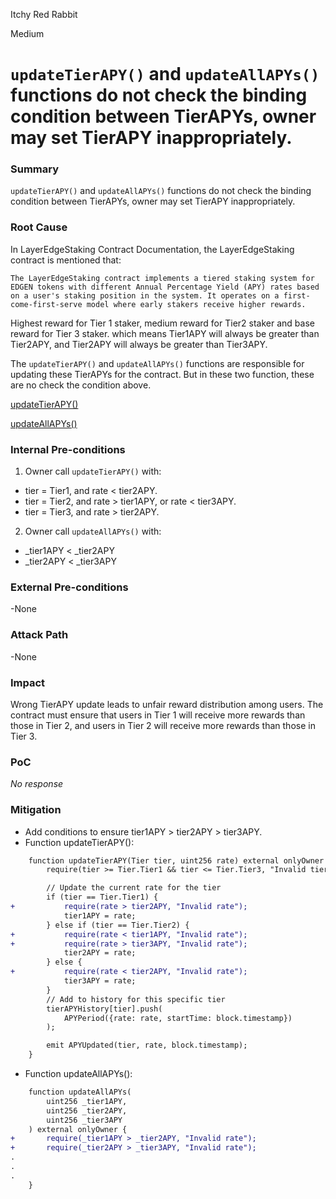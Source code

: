 Itchy Red Rabbit

Medium

# `updateTierAPY()` and `updateAllAPYs()` functions do not check the binding condition between TierAPYs, owner may set TierAPY inappropriately.

### Summary

`updateTierAPY()` and `updateAllAPYs()` functions do not check the binding condition between TierAPYs, owner may set TierAPY inappropriately.


### Root Cause

In LayerEdgeStaking Contract Documentation, the LayerEdgeStaking contract is mentioned that:

`The LayerEdgeStaking contract implements a tiered staking system for EDGEN tokens with different Annual Percentage Yield (APY) rates based on a user's staking position in the system. It operates on a first-come-first-serve model where early stakers receive higher rewards.`

Highest reward for Tier 1 staker, medium reward for Tier2 staker and base reward for Tier 3 staker. which means Tier1APY will always be greater than Tier2APY, and Tier2APY will always be greater than Tier3APY.

The `updateTierAPY()` and `updateAllAPYs()` functions are responsible for updating these TierAPYs for the contract. But in these two function, these are no check the condition above.

[updateTierAPY()](https://github.com/sherlock-audit/2025-05-layeredge/blob/main/edgen-staking/src/stake/LayerEdgeStaking.sol#L248-L264)

[updateAllAPYs()](https://github.com/sherlock-audit/2025-05-layeredge/blob/main/edgen-staking/src/stake/LayerEdgeStaking.sol#L272-L288)

### Internal Pre-conditions

1. Owner call `updateTierAPY()` with:

-   tier = Tier1, and rate < tier2APY.
-   tier = Tier2, and rate > tier1APY, or rate < tier3APY.
-   tier = Tier3, and rate > tier2APY.

2. Owner call `updateAllAPYs()` with:

-   _tier1APY < _tier2APY
-   _tier2APY < _tier3APY

### External Pre-conditions

-None


### Attack Path

-None


### Impact

Wrong TierAPY update leads to unfair reward distribution among users.
The contract must ensure that users in Tier 1 will receive more rewards than those in Tier 2, and users in Tier 2 will receive more rewards than those in Tier 3.

### PoC

_No response_

### Mitigation

-   Add conditions to ensure tier1APY > tier2APY > tier3APY.
-   Function updateTierAPY():

```diff
    function updateTierAPY(Tier tier, uint256 rate) external onlyOwner {
        require(tier >= Tier.Tier1 && tier <= Tier.Tier3, "Invalid tier");

        // Update the current rate for the tier
        if (tier == Tier.Tier1) {
+           require(rate > tier2APY, "Invalid rate");
            tier1APY = rate;
        } else if (tier == Tier.Tier2) {
+           require(rate < tier1APY, "Invalid rate");
+           require(rate > tier3APY, "Invalid rate");
            tier2APY = rate;
        } else {
+           require(rate < tier2APY, "Invalid rate");
            tier3APY = rate;
        }
        // Add to history for this specific tier
        tierAPYHistory[tier].push(
            APYPeriod({rate: rate, startTime: block.timestamp})
        );

        emit APYUpdated(tier, rate, block.timestamp);
    }
```

-   Function updateAllAPYs():

```diff
    function updateAllAPYs(
        uint256 _tier1APY,
        uint256 _tier2APY,
        uint256 _tier3APY
    ) external onlyOwner {
+       require(_tier1APY > _tier2APY, "Invalid rate");
+       require(_tier2APY > _tier3APY, "Invalid rate");
.
.
.
    }
```